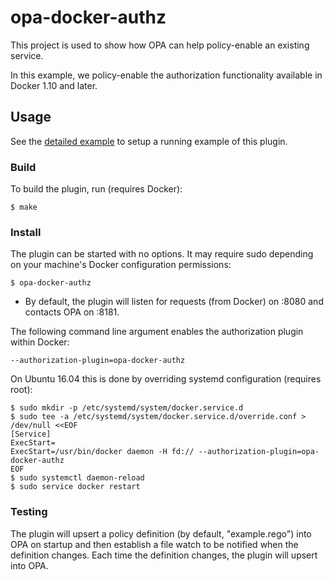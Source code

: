 # opa-docker-authz

This project is used to show how OPA can help policy-enable an existing service.

In this example, we policy-enable the authorization functionality available in Docker 1.10 and later.

## Usage

See the [detailed example](http://www.openpolicyagent.org/examples/docker-authorization/) to setup a running example of this plugin.

### Build

To build the plugin, run (requires Docker):

    $ make

### Install

The plugin can be started with no options. It may require sudo depending on your machine's Docker configuration permissions:

    $ opa-docker-authz

- By default, the plugin will listen for requests (from Docker) on :8080 and contacts OPA on :8181.

The following command line argument enables the authorization plugin within Docker:

    --authorization-plugin=opa-docker-authz

On Ubuntu 16.04 this is done by overriding systemd configuration (requires root):

    $ sudo mkdir -p /etc/systemd/system/docker.service.d
    $ sudo tee -a /etc/systemd/system/docker.service.d/override.conf > /dev/null <<EOF
    [Service]
    ExecStart=
    ExecStart=/usr/bin/docker daemon -H fd:// --authorization-plugin=opa-docker-authz
    EOF
    $ sudo systemctl daemon-reload
    $ sudo service docker restart

### Testing

The plugin will upsert a policy definition (by default, "example.rego") into OPA on startup and then establish a file watch to be notified when the definition changes. Each time the definition changes, the plugin will upsert into OPA.
